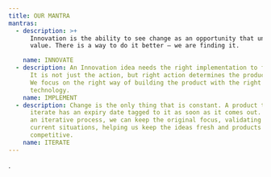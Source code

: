 ```yaml
---
title: OUR MANTRA
mantras:
  - description: >+
      Innovation is the ability to see change as an opportunity that unlocks new
      value. There is a way to do it better – we are finding it.

    name: INNOVATE
  - description: An Innovation idea needs the right implementation to find success.
      It is not just the action, but right action determines the product fate.
      We focus on the right way of building the product with the right
      technology.
    name: IMPLEMENT
  - description: Change is the only thing that is constant. A product that does not
      iterate has an expiry date tagged to it as soon as it comes out. Through
      an iterative process, we can keep the original focus, validating for
      current situations, helping us keep the ideas fresh and products
      competitive.
    name: ITERATE
---
```

 .